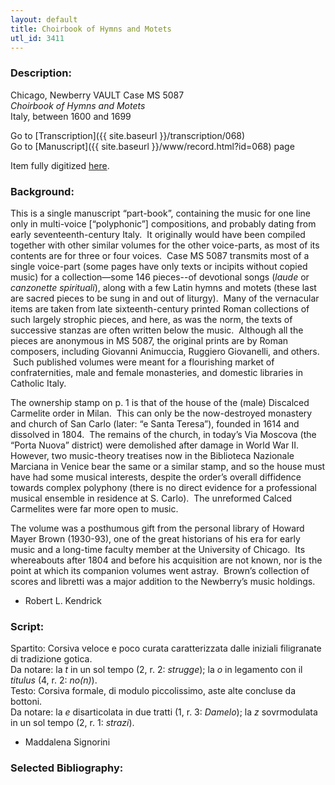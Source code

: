 ```yaml
---
layout: default
title: Choirbook of Hymns and Motets
utl_id: 3411
---
```


###  Description:

Chicago, Newberry VAULT Case MS 5087<br>
_Choirbook of Hymns and Motets_<br>
Italy, between 1600 and 1699

Go to [Transcription]({{ site.baseurl }}/transcription/068)<br>
Go to [Manuscript]({{ site.baseurl }}/www/record.html?id=068) page 

Item fully digitized [here](http://digcoll.newberry.org/#/item/nby_music-6236).

###  Background:

This is a single manuscript “part-book”, containing the music for one line only in multi-voice [“polyphonic”] compositions, and probably dating from early seventeenth-century Italy.  It originally would have been compiled together with other similar volumes for the other voice-parts, as most of its contents are for three or four voices.  Case MS 5087 transmits most of a single voice-part (some pages have only texts or incipits without copied music) for a collection—some 146 pieces--of devotional songs (_laude_ or _canzonette spirituali_), along with a few Latin hymns and motets (these last are sacred pieces to be sung in and out of liturgy).  Many of the vernacular items are taken from late sixteenth-century printed Roman collections of such largely strophic pieces, and here, as was the norm, the texts of successive stanzas are often written below the music.  Although all the pieces are anonymous in MS 5087, the original prints are by Roman composers, including Giovanni Animuccia, Ruggiero Giovanelli, and others.  Such published volumes were meant for a flourishing market of confraternities, male and female monasteries, and domestic libraries in Catholic Italy.

The ownership stamp on p. 1 is that of the house of the (male) Discalced Carmelite order in Milan.  This can only be the now-destroyed monastery and church of San Carlo (later: “e Santa Teresa”), founded in 1614 and dissolved in 1804.  The remains of the church, in today’s Via Moscova (the “Porta Nuova” district) were demolished after damage in World War II.  However, two music-theory treatises now in the Biblioteca Nazionale Marciana in Venice bear the same or a similar stamp, and so the house must have had some musical interests, despite the order’s overall diffidence towards complex polyphony (there is no direct evidence for a professional musical ensemble in residence at S. Carlo).  The unreformed Calced Carmelites were far more open to music.

The volume was a posthumous gift from the personal library of Howard Mayer Brown (1930-93), one of the great historians of his era for early music and a long-time faculty member at the University of Chicago.  Its whereabouts after 1804 and before his acquisition are not known, nor is the point at which its companion volumes went astray.  Brown’s collection of scores and libretti was a major addition to the Newberry’s music holdings.
-  Robert L. Kendrick

###  Script:

Spartito: Corsiva veloce e poco curata caratterizzata dalle iniziali filigranate di tradizione gotica.<br>
Da notare: la _t_ in un sol tempo (2, r. 2: _strugge_); la _o_ in legamento con il _titulus_ (4, r. 2: _no(n)_).<br>
Testo: Corsiva formale, di modulo piccolissimo, aste alte concluse da bottoni.<br>
Da notare: la <i>e</i> disarticolata in due tratti (1, r. 3: <i>Damelo</i>); la <i>z</i> sovrmodulata in un sol tempo (2, r. 1: <i>strazi</i>).<br>
- Maddalena Signorini

###  Selected Bibliography:



